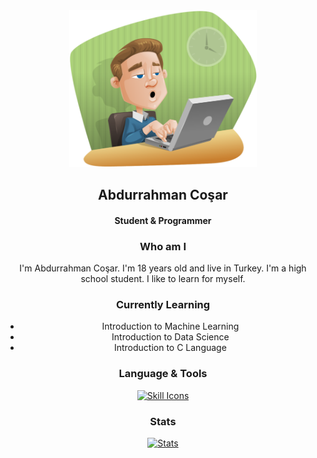


<div align="center" style="position: relative;">
<img src="image.png" width="300" style="float: top;">

## Abdurrahman Coşar
#### Student & Programmer

### Who am I

I'm Abdurrahman Coşar. I'm 18 years old and live in Turkey. I'm a high school student. I like to learn for myself.

### Currently Learning

- Introduction to Machine Learning
- Introduction to Data Science
- Introduction to C Language

### Language & Tools

[![Skill Icons](https://skillicons.dev/icons?i=python,c,linux,postgres,mongodb,git,docker,vim)](https://skillicons.dev)

### Stats

[![Stats](https://leetcard.jacoblin.cool/AbdurrahmanCosar?theme=unicorn&extension=activity)](https://leetcard.jacoblin.cool)

</div>
